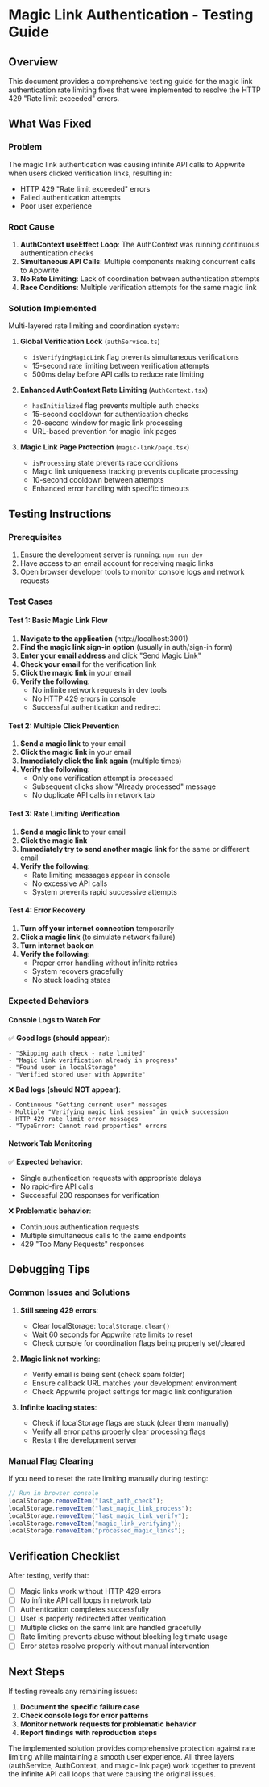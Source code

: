 # Magic Link Authentication - Testing Guide

## Overview

This document provides a comprehensive testing guide for the magic link authentication rate limiting fixes that were implemented to resolve the HTTP 429 "Rate limit exceeded" errors.

## What Was Fixed

### Problem

The magic link authentication was causing infinite API calls to Appwrite when users clicked verification links, resulting in:

- HTTP 429 "Rate limit exceeded" errors
- Failed authentication attempts
- Poor user experience

### Root Cause

1. **AuthContext useEffect Loop**: The AuthContext was running continuous authentication checks
2. **Simultaneous API Calls**: Multiple components making concurrent calls to Appwrite
3. **No Rate Limiting**: Lack of coordination between authentication attempts
4. **Race Conditions**: Multiple verification attempts for the same magic link

### Solution Implemented

Multi-layered rate limiting and coordination system:

1. **Global Verification Lock** (`authService.ts`)

   - `isVerifyingMagicLink` flag prevents simultaneous verifications
   - 15-second rate limiting between verification attempts
   - 500ms delay before API calls to reduce rate limiting

2. **Enhanced AuthContext Rate Limiting** (`AuthContext.tsx`)

   - `hasInitialized` flag prevents multiple auth checks
   - 15-second cooldown for authentication checks
   - 20-second window for magic link processing
   - URL-based prevention for magic link pages

3. **Magic Link Page Protection** (`magic-link/page.tsx`)
   - `isProcessing` state prevents race conditions
   - Magic link uniqueness tracking prevents duplicate processing
   - 10-second cooldown between attempts
   - Enhanced error handling with specific timeouts

## Testing Instructions

### Prerequisites

1. Ensure the development server is running: `npm run dev`
2. Have access to an email account for receiving magic links
3. Open browser developer tools to monitor console logs and network requests

### Test Cases

#### Test 1: Basic Magic Link Flow

1. **Navigate to the application** (http://localhost:3001)
2. **Find the magic link sign-in option** (usually in auth/sign-in form)
3. **Enter your email address** and click "Send Magic Link"
4. **Check your email** for the verification link
5. **Click the magic link** in your email
6. **Verify the following**:
   - No infinite network requests in dev tools
   - No HTTP 429 errors in console
   - Successful authentication and redirect

#### Test 2: Multiple Click Prevention

1. **Send a magic link** to your email
2. **Click the magic link** in your email
3. **Immediately click the link again** (multiple times)
4. **Verify the following**:
   - Only one verification attempt is processed
   - Subsequent clicks show "Already processed" message
   - No duplicate API calls in network tab

#### Test 3: Rate Limiting Verification

1. **Send a magic link** to your email
2. **Click the magic link**
3. **Immediately try to send another magic link** for the same or different email
4. **Verify the following**:
   - Rate limiting messages appear in console
   - No excessive API calls
   - System prevents rapid successive attempts

#### Test 4: Error Recovery

1. **Turn off your internet connection** temporarily
2. **Click a magic link** (to simulate network failure)
3. **Turn internet back on**
4. **Verify the following**:
   - Proper error handling without infinite retries
   - System recovers gracefully
   - No stuck loading states

### Expected Behaviors

#### Console Logs to Watch For

✅ **Good logs (should appear)**:

```
- "Skipping auth check - rate limited"
- "Magic link verification already in progress"
- "Found user in localStorage"
- "Verified stored user with Appwrite"
```

❌ **Bad logs (should NOT appear)**:

```
- Continuous "Getting current user" messages
- Multiple "Verifying magic link session" in quick succession
- HTTP 429 rate limit error messages
- "TypeError: Cannot read properties" errors
```

#### Network Tab Monitoring

✅ **Expected behavior**:

- Single authentication requests with appropriate delays
- No rapid-fire API calls
- Successful 200 responses for verification

❌ **Problematic behavior**:

- Continuous authentication requests
- Multiple simultaneous calls to the same endpoints
- 429 "Too Many Requests" responses

## Debugging Tips

### Common Issues and Solutions

1. **Still seeing 429 errors**:

   - Clear localStorage: `localStorage.clear()`
   - Wait 60 seconds for Appwrite rate limits to reset
   - Check console for coordination flags being properly set/cleared

2. **Magic link not working**:

   - Verify email is being sent (check spam folder)
   - Ensure callback URL matches your development environment
   - Check Appwrite project settings for magic link configuration

3. **Infinite loading states**:
   - Check if localStorage flags are stuck (clear them manually)
   - Verify all error paths properly clear processing flags
   - Restart the development server

### Manual Flag Clearing

If you need to reset the rate limiting manually during testing:

```javascript
// Run in browser console
localStorage.removeItem("last_auth_check");
localStorage.removeItem("last_magic_link_process");
localStorage.removeItem("last_magic_link_verify");
localStorage.removeItem("magic_link_verifying");
localStorage.removeItem("processed_magic_links");
```

## Verification Checklist

After testing, verify that:

- [ ] Magic links work without HTTP 429 errors
- [ ] No infinite API call loops in network tab
- [ ] Authentication completes successfully
- [ ] User is properly redirected after verification
- [ ] Multiple clicks on the same link are handled gracefully
- [ ] Rate limiting prevents abuse without blocking legitimate usage
- [ ] Error states resolve properly without manual intervention

## Next Steps

If testing reveals any remaining issues:

1. **Document the specific failure case**
2. **Check console logs for error patterns**
3. **Monitor network requests for problematic behavior**
4. **Report findings with reproduction steps**

The implemented solution provides comprehensive protection against rate limiting while maintaining a smooth user experience. All three layers (authService, AuthContext, and magic-link page) work together to prevent the infinite API call loops that were causing the original issues.

